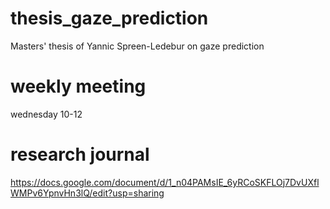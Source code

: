 # thesis_gaze_prediction
Masters' thesis of Yannic Spreen-Ledebur on gaze prediction


# weekly meeting
wednesday 10-12

# research journal
https://docs.google.com/document/d/1_n04PAMsIE_6yRCoSKFLOj7DvUXflWMPv6YpnvHn3lQ/edit?usp=sharing

